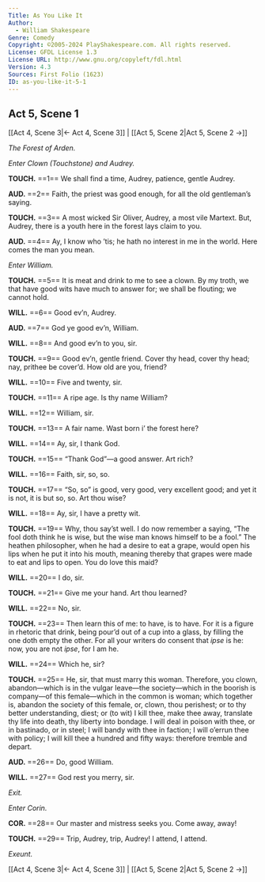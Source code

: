 ```yaml
---
Title: As You Like It
Author: 
  - William Shakespeare
Genre: Comedy
Copyright: ©2005-2024 PlayShakespeare.com. All rights reserved.
License: GFDL License 1.3
License URL: http://www.gnu.org/copyleft/fdl.html
Version: 4.3
Sources: First Folio (1623)
ID: as-you-like-it-5-1
---
```


## Act 5, Scene 1
[[Act 4, Scene 3|← Act 4, Scene 3]] | [[Act 5, Scene 2|Act 5, Scene 2 →]]

*The Forest of Arden.*

*Enter Clown (Touchstone) and Audrey.*

**TOUCH.**
==1== We shall find a time, Audrey, patience, gentle Audrey.

**AUD.**
==2== Faith, the priest was good enough, for all the old gentleman’s saying.

**TOUCH.**
==3== A most wicked Sir Oliver, Audrey, a most vile Martext. But, Audrey, there is a youth here in the forest lays claim to you.

**AUD.**
==4== Ay, I know who ’tis; he hath no interest in me in the world. Here comes the man you mean.

*Enter William.*

**TOUCH.**
==5== It is meat and drink to me to see a clown. By my troth, we that have good wits have much to answer for; we shall be flouting; we cannot hold.

**WILL.**
==6== Good ev’n, Audrey.

**AUD.**
==7== God ye good ev’n, William.

**WILL.**
==8== And good ev’n to you, sir.

**TOUCH.**
==9== Good ev’n, gentle friend. Cover thy head, cover thy head; nay, prithee be cover’d. How old are you, friend?

**WILL.**
==10== Five and twenty, sir.

**TOUCH.**
==11== A ripe age. Is thy name William?

**WILL.**
==12== William, sir.

**TOUCH.**
==13== A fair name. Wast born i’ the forest here?

**WILL.**
==14== Ay, sir, I thank God.

**TOUCH.**
==15== “Thank God”—a good answer. Art rich?

**WILL.**
==16== Faith, sir, so, so.

**TOUCH.**
==17== “So, so” is good, very good, very excellent good; and yet it is not, it is but so, so. Art thou wise?

**WILL.**
==18== Ay, sir, I have a pretty wit.

**TOUCH.**
==19== Why, thou say’st well. I do now remember a saying, “The fool doth think he is wise, but the wise man knows himself to be a fool.” The heathen philosopher, when he had a desire to eat a grape, would open his lips when he put it into his mouth, meaning thereby that grapes were made to eat and lips to open. You do love this maid?

**WILL.**
==20== I do, sir.

**TOUCH.**
==21== Give me your hand. Art thou learned?

**WILL.**
==22== No, sir.

**TOUCH.**
==23== Then learn this of me: to have, is to have. For it is a figure in rhetoric that drink, being pour’d out of a cup into a glass, by filling the one doth empty the other. For all your writers do consent that *ipse* is he: now, you are not *ipse*, for I am he.

**WILL.**
==24== Which he, sir?

**TOUCH.**
==25== He, sir, that must marry this woman. Therefore, you clown, abandon—which is in the vulgar leave—the society—which in the boorish is company—of this female—which in the common is woman; which together is, abandon the society of this female, or, clown, thou perishest; or to thy better understanding, diest; or (to wit) I kill thee, make thee away, translate thy life into death, thy liberty into bondage. I will deal in poison with thee, or in bastinado, or in steel; I will bandy with thee in faction; I will o’errun thee with policy; I will kill thee a hundred and fifty ways: therefore tremble and depart.

**AUD.**
==26== Do, good William.

**WILL.**
==27== God rest you merry, sir.

*Exit.*

*Enter Corin.*

**COR.**
==28== Our master and mistress seeks you. Come away, away!

**TOUCH.**
==29== Trip, Audrey, trip, Audrey! I attend, I attend.

*Exeunt.*

[[Act 4, Scene 3|← Act 4, Scene 3]] | [[Act 5, Scene 2|Act 5, Scene 2 →]]